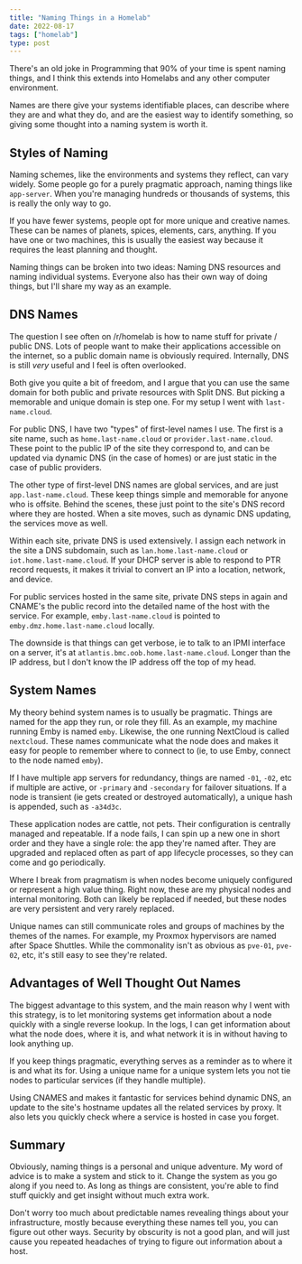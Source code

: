 ```yaml
---
title: "Naming Things in a Homelab"
date: 2022-08-17
tags: ["homelab"]
type: post
---
```


There's an old joke in Programming that 90% of your time is spent naming things,
and I think this extends into Homelabs and any other computer environment.

Names are there give your systems identifiable places, can describe where they
are and what they do, and are the easiest way to identify something, so giving
some thought into a naming system is worth it.

## Styles of Naming

Naming schemes, like the environments and systems they reflect, can vary widely.
Some people go for a purely pragmatic approach, naming things like `app-server`.
When you're managing hundreds or thousands of systems, this is really the only
way to go.

If you have fewer systems, people opt for more unique and creative names.  These
can be names of planets, spices, elements, cars, anything.  If you have one or
two machines, this is usually the easiest way because it requires the least
planning and thought.

Naming things can be broken into two ideas: Naming DNS resources and naming
individual systems.  Everyone also has their own way of doing things, but I'll
share my way as an example.

## DNS Names

The question I see often on /r/homelab is how to name stuff for private / public
DNS.  Lots of people want to make their applications accessible on the internet,
so a public domain name is obviously required.  Internally, DNS is still _very_
useful and I feel is often overlooked.

Both give you quite a bit of freedom, and I argue that you can use the same
domain for both public and private resources with Split DNS.  But picking a
memorable and unique domain is step one.  For my setup I went with
`last-name.cloud`.

For public DNS, I have two "types" of first-level names I use.  The first is a
site name, such as `home.last-name.cloud` or `provider.last-name.cloud`. These
point to the public IP of the site they correspond to, and can be updated via
dynamic DNS (in the case of homes) or are just static in the case of public
providers.

The other type of first-level DNS names are global services, and are just
`app.last-name.cloud`.  These keep things simple and memorable for anyone who is
offsite.  Behind the scenes, these just point to the site's DNS record where
they are hosted.  When a site moves, such as dynamic DNS updating, the services
move as well.

Within each site, private DNS is used extensively.  I assign each network in the
site a DNS subdomain, such as `lan.home.last-name.cloud` or
`iot.home.last-name.cloud`. If your DHCP server is able to respond to PTR record
requests, it makes it trivial to convert an IP into a location, network, and
device.

For public services hosted in the same site, private DNS steps in again and
CNAME's the public record into the detailed name of the host with the service.
For example, `emby.last-name.cloud` is pointed to
`emby.dmz.home.last-name.cloud` locally.

The downside is that things can get verbose, ie to talk to an IPMI interface on
a server, it's at `atlantis.bmc.oob.home.last-name.cloud`.  Longer than the IP
address, but I don't know the IP address off the top of my head.

## System Names

My theory behind system names is to usually be pragmatic.  Things are named for
the app they run, or role they fill.  As an example, my machine running Emby is named
`emby`. Likewise, the one running NextCloud is called `nextcloud`.  These names
communicate what the node does and makes it easy for people to remember where to
connect to (ie, to use Emby, connect to the node named `emby`).

If I have multiple app servers for redundancy, things are named `-01`, `-02`,
etc if multiple are active, or `-primary` and `-secondary` for failover
situations.  If a node is transient (ie gets created or destroyed
automatically), a unique hash is appended, such as `-a34d3c`.

These application nodes are cattle, not pets.  Their configuration is centrally
managed and repeatable.  If a node fails, I can spin up a new one in short order
and they have a single role: the app they're named after.  They are upgraded and
replaced often as part of app lifecycle processes, so they can come and go
periodically.

Where I break from pragmatism is when nodes become uniquely configured or
represent a high value thing.  Right now, these are my physical nodes and
internal monitoring.  Both can likely be replaced if needed, but these nodes are
very persistent and very rarely replaced.

Unique names can still communicate roles and groups of machines by the themes of
the names.  For example, my Proxmox hypervisors are named after Space Shuttles.
While the commonality isn't as obvious as `pve-01`, `pve-02`, etc, it's still
easy to see they're related.

## Advantages of Well Thought Out Names

The biggest advantage to this system, and the main reason why I went with this
strategy, is to let monitoring systems get information about a node quickly with
a single reverse lookup.  In the logs, I can get information about what the node
does, where it is, and what network it is in without having to look anything up.

If you keep things pragmatic, everything serves as a reminder as to where it is
and what its for.  Using a unique name for a unique system lets you not tie
nodes to particular services (if they handle multiple).

Using CNAMES and makes it fantastic for services behind dynamic DNS, an update
to the site's hostname updates all the related services by proxy.  It also lets
you quickly check where a service is hosted in case you forget.

## Summary

Obviously, naming things is a personal and unique adventure.  My word of advice
is to make a system and stick to it.  Change the system as you go along if you
need to.  As long as things are consistent, you're able to find stuff quickly and
get insight without much extra work.

Don't worry too much about predictable names revealing things about your
infrastructure, mostly because everything these names tell you, you can figure
out other ways.  Security by obscurity is not a good plan, and will just cause
you repeated headaches of trying to figure out information about a host.
